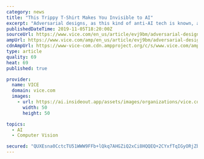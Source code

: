```yaml
---
category: news
title: "This Trippy T-Shirt Makes You Invisible to AI"
excerpt: "Adversarial designs, as this kind of anti-AI tech is known, are meant to \"trick\" object detection algorithms into seeing ... But as more cities around the country push back against facial recognition in their communities, it's not hard to imagine some ..."
publishedDateTime: 2019-11-05T18:20:00Z
sourceUrl: https://www.vice.com/en_us/article/evj9bm/adversarial-design-shirt-makes-you-invisible-to-ai
ampUrl: https://www.vice.com/amp/en_us/article/evj9bm/adversarial-design-shirt-makes-you-invisible-to-ai
cdnAmpUrl: https://www-vice-com.cdn.ampproject.org/c/s/www.vice.com/amp/en_us/article/evj9bm/adversarial-design-shirt-makes-you-invisible-to-ai
type: article
quality: 69
heat: 69
published: true

provider:
  name: VICE
  domain: vice.com
  images:
    - url: https://ai.insideout.app/assets/images/organizations/vice.com-50x50.jpg
      width: 50
      height: 50

topics:
  - AI
  - Computer Vision

secured: "QUXEsna0CctcTU51WWW9FFb+lQkq7AHGZiQ2xCi8HQQEQ+2CYxfTqIGyORjZbaRzHvfWKNBu0O9Z95H47P8ozAWOn6aeZICNau3SK+4ByTZAvz9RngNQ/0D5sGzayyOtRgPx6ThND9z4SwNkuGJ6ZD2oAh9gODdizdMINd01S96W9omZT6Tn4g9BUIm5kiBT/SSOuweriIzzUNm32DSOTo+6/lwid8n7A97RAQ07IHdVobGrFOA3doqiJMeyM4onrRgQOkz/4n/tVtUcdePiOQ==;b4W+6bcjeKcINajiiKNSxQ=="
---
```


